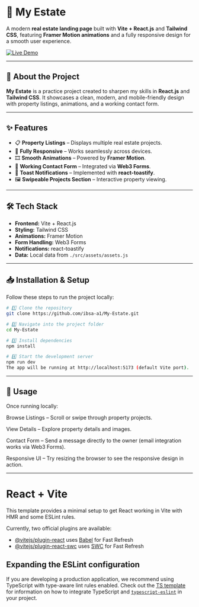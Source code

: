 # 🏡 My Estate

A modern **real estate landing page** built with **Vite + React.js** and **Tailwind CSS**, featuring **Framer Motion animations** and a fully responsive design for a smooth user experience.

[![Live Demo](https://img.shields.io/badge/LIVE%20DEMO-000?style=for-the-badge&logo=vercel&logoColor=white)](https://my-estate-black.vercel.app)

---

## 📌 About the Project

**My Estate** is a practice project created to sharpen my skills in **React.js** and **Tailwind CSS**. It showcases a clean, modern, and mobile-friendly design with property listings, animations, and a working contact form.

---

## ✨ Features

- 📋 **Property Listings** – Displays multiple real estate projects.
- 📱 **Fully Responsive** – Works seamlessly across devices.
- 🎞 **Smooth Animations** – Powered by **Framer Motion**.
- 📧 **Working Contact Form** – Integrated via **Web3 Forms**.
- 🔔 **Toast Notifications** – Implemented with **react-toastify**.
- 🖼 **Swipeable Projects Section** – Interactive property viewing.

---

## 🛠 Tech Stack

- **Frontend:** Vite + React.js  
- **Styling:** Tailwind CSS  
- **Animations:** Framer Motion  
- **Form Handling:** Web3 Forms  
- **Notifications:** react-toastify  
- **Data:** Local data from `./src/assets/assets.js`

---

## 📥 Installation & Setup

Follow these steps to run the project locally:

```bash
# 1️⃣ Clone the repository
git clone https://github.com/ibsa-a1/My-Estate.git

# 2️⃣ Navigate into the project folder
cd My-Estate

# 3️⃣ Install dependencies
npm install

# 4️⃣ Start the development server
npm run dev
The app will be running at http://localhost:5173 (default Vite port).
```
---

## 🚀 Usage
Once running locally:

Browse Listings – Scroll or swipe through property projects.

View Details – Explore property details and images.

Contact Form – Send a message directly to the owner (email integration works via Web3 Forms).

Responsive UI – Try resizing the browser to see the responsive design in action.

---

# React + Vite

This template provides a minimal setup to get React working in Vite with HMR and some ESLint rules.

Currently, two official plugins are available:

- [@vitejs/plugin-react](https://github.com/vitejs/vite-plugin-react/blob/main/packages/plugin-react) uses [Babel](https://babeljs.io/) for Fast Refresh
- [@vitejs/plugin-react-swc](https://github.com/vitejs/vite-plugin-react/blob/main/packages/plugin-react-swc) uses [SWC](https://swc.rs/) for Fast Refresh

## Expanding the ESLint configuration

If you are developing a production application, we recommend using TypeScript with type-aware lint rules enabled. Check out the [TS template](https://github.com/vitejs/vite/tree/main/packages/create-vite/template-react-ts) for information on how to integrate TypeScript and [`typescript-eslint`](https://typescript-eslint.io) in your project.
